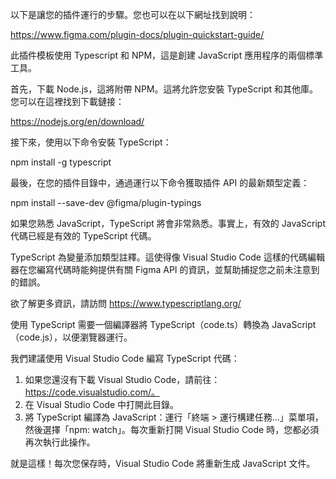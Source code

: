 以下是讓您的插件運行的步驟。您也可以在以下網址找到說明：

  https://www.figma.com/plugin-docs/plugin-quickstart-guide/

此插件模板使用 Typescript 和 NPM，這是創建 JavaScript 應用程序的兩個標準工具。

首先，下載 Node.js，這將附帶 NPM。這將允許您安裝 TypeScript 和其他庫。您可以在這裡找到下載鏈接：

  https://nodejs.org/en/download/

接下來，使用以下命令安裝 TypeScript：

  npm install -g typescript

最後，在您的插件目錄中，通過運行以下命令獲取插件 API 的最新類型定義：

  npm install --save-dev @figma/plugin-typings

如果您熟悉 JavaScript，TypeScript 將會非常熟悉。事實上，有效的 JavaScript 代碼已經是有效的 TypeScript 代碼。

TypeScript 為變量添加類型註釋。這使得像 Visual Studio Code 這樣的代碼編輯器在您編寫代碼時能夠提供有關 Figma API 的資訊，並幫助捕捉您之前未注意到的錯誤。

欲了解更多資訊，請訪問 https://www.typescriptlang.org/

使用 TypeScript 需要一個編譯器將 TypeScript（code.ts）轉換為 JavaScript（code.js），以便瀏覽器運行。

我們建議使用 Visual Studio Code 編寫 TypeScript 代碼：

1. 如果您還沒有下載 Visual Studio Code，請前往：https://code.visualstudio.com/。
2. 在 Visual Studio Code 中打開此目錄。
3. 將 TypeScript 編譯為 JavaScript：運行「終端 > 運行構建任務...」菜單項，然後選擇「npm: watch」。每次重新打開 Visual Studio Code 時，您都必須再次執行此操作。

就是這樣！每次您保存時，Visual Studio Code 將重新生成 JavaScript 文件。
